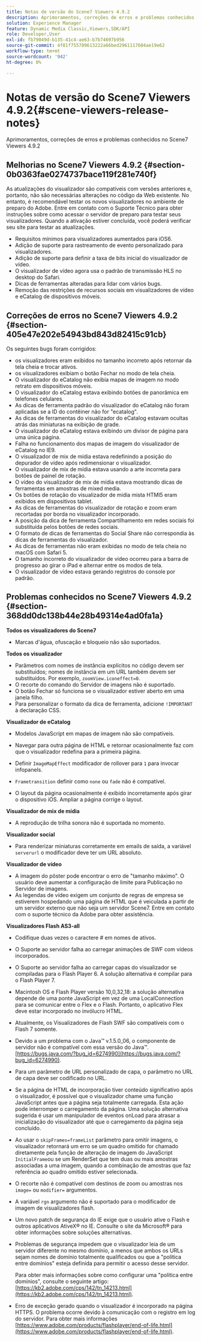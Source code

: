 ```yaml
---
title: Notas de versão do Scene7 Viewers 4.9.2
description: Aprimoramentos, correções de erros e problemas conhecidos no Scene7 Viewers 4.9.2
solution: Experience Manager
feature: Dynamic Media Classic,Viewers,SDK/API
role: Developer,User
exl-id: fb79049d-b135-41c4-ae63-b7b74697b956
source-git-commit: 4f81f755789613222a66bed2961117604ae19e62
workflow-type: tm+mt
source-wordcount: '942'
ht-degree: 0%

---
```


# Notas de versão do Scene7 Viewers 4.9.2{#scene-viewers-release-notes}

Aprimoramentos, correções de erros e problemas conhecidos no Scene7 Viewers 4.9.2

## Melhorias no Scene7 Viewers 4.9.2 {#section-0b0363fae0274737bace119f281e740f}

As atualizações do visualizador são compatíveis com versões anteriores e, portanto, não são necessárias alterações no código da Web existente. No entanto, é recomendável testar os novos visualizadores no ambiente de preparo do Adobe. Entre em contato com o Suporte Técnico para obter instruções sobre como acessar o servidor de preparo para testar seus visualizadores. Quando a ativação estiver concluída, você poderá verificar seu site para testar as atualizações.

* Requisitos mínimos para visualizadores aumentados para iOS6.
* Adição de suporte para rastreamento de evento personalizado para visualizadores.
* Adição de suporte para definir a taxa de bits inicial do visualizador de vídeo.
* O visualizador de vídeo agora usa o padrão de transmissão HLS no desktop do Safari.
* Dicas de ferramentas alteradas para lidar com vários bugs.
* Remoção das restrições de recursos sociais em visualizadores de vídeo e eCatalog de dispositivos móveis.

## Correções de erros no Scene7 Viewers 4.9.2 {#section-405e47e202e54943bd843d82415c91cb}

Os seguintes bugs foram corrigidos:

* os visualizadores eram exibidos no tamanho incorreto após retornar da tela cheia e trocar ativos.
* os visualizadores exibiam o botão Fechar no modo de tela cheia.
* O visualizador do eCatalog não exibia mapas de imagem no modo retrato em dispositivos móveis.
* O visualizador do eCatalog estava exibindo botões de panorâmica em telefones celulares.
* As dicas de ferramenta padrão do visualizador do eCatalog não foram aplicadas se a ID do contêiner não for &quot;ecatalog&quot;.
* As dicas de ferramentas do visualizador do eCatalog estavam ocultas atrás das miniaturas na exibição de grade.
* O visualizador do eCatalog estava exibindo um divisor de página para uma única página.
* Falha no funcionamento dos mapas de imagem do visualizador de eCatalog no IE9.
* O visualizador de mix de mídia estava redefinindo a posição do depurador de vídeo após redimensionar o visualizador.
* O visualizador de mix de mídia estava usando a arte incorreta para botões de painel de rotação.
* O vídeo do visualizador de mix de mídia estava mostrando dicas de ferramentas em amostras de mixed media.
* Os botões de rotação do visualizador de mídia mista HTMl5 eram exibidos em dispositivos tablet.
* As dicas de ferramentas do visualizador de rotação e zoom eram recortadas por borda no visualizador incorporado.
* A posição da dica de ferramenta Compartilhamento em redes sociais foi substituída pelos botões de redes sociais.
* O formato de dicas de ferramentas do Social Share não correspondia às dicas de ferramentas do visualizador.
* As dicas de ferramentas não eram exibidas no modo de tela cheia no macOS com Safari 5.
* O tamanho incorreto do visualizador de vídeo ocorreu para a barra de progresso ao girar o iPad e alternar entre os modos de tela.
* O visualizador de vídeo estava gerando registros do console por padrão.

## Problemas conhecidos no Scene7 Viewers 4.9.2 {#section-368dd0dc138b44e28b49314e4ad0fa1a}

**Todos os visualizadores do Scene7**

* Marcas d&#39;água, ofuscação e bloqueio não são suportados.

**Todos os visualizador**

* Parâmetros com nomes de instância explícitos no código devem ser substituídos; nomes de instância em um URL também devem ser substituídos. Por exemplo, `zoomView.iconeffect=0`.
* O recorte do comando do Servidor de imagens não é suportado.
* O botão Fechar só funciona se o visualizador estiver aberto em uma janela filho.
* Para personalizar o formato da dica de ferramenta, adicione `!IMPORTANT` à declaração CSS.

**Visualizador de eCatalog**

* Modelos JavaScript em mapas de imagem não são compatíveis.
* Navegar para outra página de HTML e retornar ocasionalmente faz com que o visualizador redefina para a primeira página.
* Definir `ImageMapEffect` modificador de rollover para `1` para invocar infopanels.

* `Frametransition` definir como `none` ou `fade` não é compatível.

* O layout da página ocasionalmente é exibido incorretamente após girar o dispositivo iOS. Ampliar a página corrige o layout.

**Visualizador de mix de mídia**

* A reprodução de trilha sonora não é suportada no momento.

**Visualizador social**

* Para renderizar miniaturas corretamente em emails de saída, a variável `serverurl` o modificador deve ter um URL absoluto.

**Visualizador de vídeo**

* A imagem do pôster pode encontrar o erro de &quot;tamanho máximo&quot;. O usuário deve aumentar a configuração de limite para Publicação no Servidor de imagens.
* As legendas de vídeo exigem um conjunto de regras de empresa se estiverem hospedando uma página de HTML que é veiculada a partir de um servidor externo que não seja um servidor Scene7. Entre em contato com o suporte técnico da Adobe para obter assistência.

**Visualizadores Flash AS3-all**

* Codifique duas vezes o caractere # em nomes de ativos.
* O Suporte ao servidor falha ao carregar animações de SWF com vídeos incorporados.
* O Suporte ao servidor falha ao carregar capas do visualizador se compiladas para o Flash Player 6. A solução alternativa é compilar para o Flash Player 7.
* Macintosh OS e Flash Player versão 10,0,32,18: a solução alternativa depende de uma ponte JavaScript em vez de uma LocalConnection para se comunicar entre o Flex e o Flash. Portanto, o aplicativo Flex deve estar incorporado no invólucro HTML.
* Atualmente, os Visualizadores de Flash SWF são compatíveis com o Flash 7 somente.
* Devido a um problema com o Java™ v.1.5.0_06, o componente de servidor não é compatível com essa versão do Java™. [https://bugs.java.com/?bug_id=6274990](https://bugs.java.com/?bug_id=6274990).
* Para um parâmetro de URL personalizado de capa, o parâmetro no URL de capa deve ser codificado no URL.
* Se a página de HTML de incorporação tiver conteúdo significativo após o visualizador, é possível que o visualizador chame uma função JavaScript antes que a página seja totalmente carregada. Esta ação pode interromper o carregamento da página. Uma solução alternativa sugerida é usar um manipulador de eventos onLoad para atrasar a inicialização do visualizador até que o carregamento da página seja concluído.
* Ao usar o `skipFrames=frameList` parâmetro para omitir imagens, o visualizador retornará um erro se um quadro omitido for chamado diretamente pela função de alteração de imagem do JavaScript `InitialFrame`ou se um RenderSet que tem duas ou mais amostras associadas a uma imagem, quando a combinação de amostras que faz referência ao quadro omitido estiver selecionada.

* O recorte não é compatível com destinos de zoom ou amostras nos `image=` ou `modifier=` argumentos.

* A variável `rgn` argumento não é suportado para o modificador de imagem de visualizadores flash.
* Um novo patch de segurança do IE exige que o usuário ative o Flash e outros aplicativos AtiveX® no IE. Consulte o site da Microsoft® para obter informações sobre soluções alternativas.
* Problemas de segurança impedem que o visualizador leia de um servidor diferente no mesmo domínio, a menos que ambos os URLs sejam nomes de domínio totalmente qualificados ou que a &quot;política entre domínios&quot; esteja definida para permitir o acesso desse servidor.


  Para obter mais informações sobre como configurar uma &quot;política entre domínios&quot;, consulte o seguinte artigo: [https://kb2.adobe.com/cps/142/tn_14213.html](https://kb2.adobe.com/cps/142/tn_14213.html).

* Erro de exceção gerado quando o visualizador é incorporado na página HTTPS. O problema ocorre devido à comunicação com o registro em log do servidor. Para obter mais informações [https://www.adobe.com/products/flashplayer/end-of-life.html](https://www.adobe.com/products/flashplayer/end-of-life.html).
